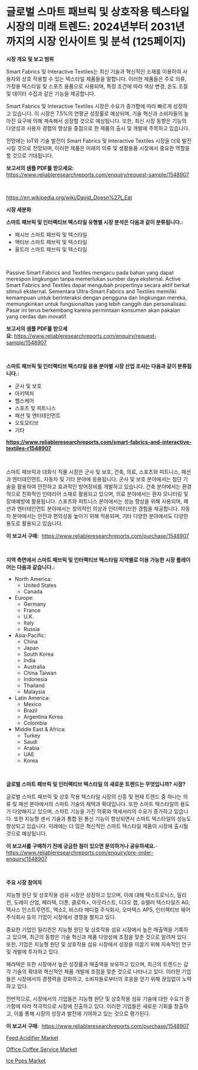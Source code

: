 <p><h1>글로벌 스마트 패브릭 및 상호작용 텍스타일 시장의 미래 트렌드: 2024년부터 2031년까지의 시장 인사이트 및 분석 (125페이지)</h1></p><p><strong>시장 개요 및 보고 범위</strong></p>
<p><p>Smart Fabrics 및 Interactive Textiles는 최신 기술과 혁신적인 소재를 이용하여 사용자와 상호 작용할 수 있는 텍스타일 제품들을 말합니다. 이러한 제품들은 주로 의류, 가정용 텍스타일 및 스포츠 용품으로 사용되며, 특정 조건에 따라 색상 변경, 온도 조절 및 데이터 수집과 같은 기능을 제공합니다.</p><p>Smart Fabrics 및 Interactive Textiles 시장은 수요가 증가함에 따라 빠르게 성장하고 있습니다. 이 시장은 7.5%의 연평균 성장률로 예상되며, 기술 혁신과 소비자들의 높아진 요구에 의해 계속해서 성장할 것으로 예상됩니다. 또한, 최신 시장 동향은 기능의 다양성과 사용자 경험의 향상을 중점으로 한 제품의 출시 및 개발에 주목하고 있습니다.</p><p>전망에는 IoT와 기술 발전이 Smart Fabrics 및 Interactive Textiles 시장을 더욱 발전시킬 것으로 전망되며, 이러한 제품은 미래의 의류 및 생활용품 시장에서 중요한 역할을 할 것으로 기대됩니다.</p></p>
<p><strong>보고서의 샘플 PDF를 받으세요:</strong> <a href="https://www.reliableresearchreports.com/enquiry/request-sample/1548907">https://www.reliableresearchreports.com/enquiry/request-sample/1548907</a></p>
<p>&nbsp;</p>
<p><a href="https://en.wikipedia.org/wiki/David_Doesn%27t_Eat">https://en.wikipedia.org/wiki/David_Doesn%27t_Eat</a></p>
<p><strong>시장 세분화</strong></p>
<p><strong>스마트 패브릭 및 인터랙티브 텍스타일 유형별 시장 분석은 다음과 같이 분류됩니다.:</strong></p>
<p><ul><li>패시브 스마트 패브릭 및 텍스타일</li><li>액티브 스마트 패브릭 및 텍스타일</li><li>울트라 스마트 패브릭 및 텍스타일</li></ul></p>
<p>&nbsp;</p>
<p><p>Passive Smart Fabrics and Textiles mengacu pada bahan yang dapat merespon lingkungan tanpa memerlukan sumber daya eksternal. Active Smart Fabrics and Textiles dapat mengubah propertinya secara aktif berkat stimuli eksternal. Sementara Ultra-Smart Fabrics and Textiles memiliki kemampuan untuk berinteraksi dengan pengguna dan lingkungan mereka, memungkinkan untuk fungsionalitas yang lebih canggih dan personalisasi. Pasar ini terus berkembang karena permintaan konsumen akan pakaian yang cerdas dan inovatif.</p></p>
<p><strong>보고서의 샘플 PDF를 받으세요:</strong>&nbsp;<a href="https://www.reliableresearchreports.com/enquiry/request-sample/1548907">https://www.reliableresearchreports.com/enquiry/request-sample/1548907</a></p>
<p>&nbsp;</p>
<p><strong> 스마트 패브릭 및 인터랙티브 텍스타일 응용 분야별 시장 산업 조사는 다음과 같이 분류됩니다.:</strong></p>
<p><ul><li>군사 및 보호</li><li>아키텍처</li><li>헬스케어</li><li>스포츠 및 피트니스</li><li>패션 및 엔터테인먼트</li><li>오토모티브</li><li>기타</li></ul></p>
<p><strong><a href="https://www.reliableresearchreports.com/smart-fabrics-and-interactive-textiles-r1548907">https://www.reliableresearchreports.com/smart-fabrics-and-interactive-textiles-r1548907</a></strong></p>
<p>&nbsp;</p>
<p><p>스마트 패브릭과 대화식 직물 시장은 군사 및 보호, 건축, 의료, 스포츠와 피트니스, 패션과 엔터테인먼트, 자동차 및 기타 분야에 응용됩니다. 군사 및 보호 분야에서는 첨단 기술을 활용하여 안전하고 효과적인 방어장비를 개발하고 있습니다. 건축 분야에서는 환경적으로 친화적인 인테리어 소재로 활용되고 있으며, 의료 분야에서는 환자 모니터링 및 장애예방에 활용됩니다. 스포츠와 피트니스 분야에서는 성능 향상을 위해 사용되며, 패션과 엔터테인먼트 분야에서는 창의적인 의상과 인터랙티브한 경험을 제공합니다. 자동차 분야에서는 안전과 편의성을 높이기 위해 적용되며, 기타 다양한 분야에서도 다양한 용도로 활용되고 있습니다.</p></p>
<p><strong>이 보고서 구매:</strong>&nbsp; <a href="https://www.reliableresearchreports.com/purchase/1548907">https://www.reliableresearchreports.com/purchase/1548907</a></p>
<p>&nbsp;</p>
<p><strong>지역 측면에서 스마트 패브릭 및 인터랙티브 텍스타일 지역별로 이용 가능한 시장 플레이어는 다음과 같습니다.:</strong></p>
<p><ul>
    <li>
        North America:
        <ul>
            <li>United States</li>
            <li>Canada</li>
        </ul>
    </li>
    <li>
        Europe:
        <ul>
            <li>Germany</li>
            <li>France</li>
            <li>U.K.</li>
            <li>Italy</li>
            <li>Russia</li>
        </ul>
    </li>
    <li>
        Asia-Pacific:
        <ul>
            <li>China</li>
            <li>Japan</li>
            <li>South Korea</li>
            <li>India</li>
            <li>Australia</li>
            <li>China Taiwan</li>
            <li>Indonesia</li>
            <li>Thailand</li>
            <li>Malaysia</li>
        </ul>
    </li>
    <li>
        Latin America:
        <ul>
            <li>Mexico</li>
            <li>Brazil</li>
            <li>Argentina Korea</li>
            <li>Colombia</li>
        </ul>
    </li>
    <li>
        Middle East & Africa:
        <ul>
            <li>Turkey</li>
            <li>Saudi</li>
            <li>Arabia</li>
            <li>UAE</li>
            <li>Korea</li>
        </ul>
    </li>
    </ul></p>
<p>&nbsp;</p>
<p><strong>글로벌 스마트 패브릭 및 인터랙티브 텍스타일 의 새로운 트렌드는 무엇입니까? 시장?</strong></p>
<p><p>글로벌 스마트 패브릭 및 상호 작용 텍스타일 시장의 신흥 및 현재 트렌드 중 하나는 의류 및 패션 분야에서의 스마트 기술의 채택과 확대입니다. 또한 스마트 텍스타일의 용도가 다양해지고 있으며, 스마트 기능을 가진 의류와 액세서리의 수요가 증가하고 있습니다. 또한 지능형 센서 기술과 통합 된 통신 기능이 향상되면서 스마트 텍스타일의 성능도 향상되고 있습니다. 미래에는 더 많은 혁신적인 스마트 텍스타일 제품이 시장에 출시될 것으로 예상됩니다.</p></p>
<p><strong>이 보고서를 구매하기 전에 궁금한 점이 있으면 문의하거나 공유하세요.</strong>- <a href="https://www.reliableresearchreports.com/enquiry/pre-order-enquiry/1548907">https://www.reliableresearchreports.com/enquiry/pre-order-enquiry/1548907</a></p>
<p>&nbsp;</p>
<p><strong>주요 시장 참여자</strong></p>
<p><p>지능형 원단 및 상호작용 섬유 시장은 성장하고 있으며, 이에 대해 텍스트로닉스, 밀리컨, 도레이 산업, 페라텍, 더폰, 클로락+, 아웃라스트, 디3오 랩, 슈렐러 텍스타일즈 AG, 텍사스 인스트루먼트, 엑소2, 비스타 메디컬 주식회사, 오마텍스 APS, 인터랙티브 웨어 주식회사 등의 기업이 시장에서 경쟁을 펼치고 있다.</p><p>중요한 기업인 밀리컨은 지능형 원단 및 상호작용 섬유 시장에서 높은 매출액을 기록하고 있으며, 최근의 동향은 기술 혁신과 제품 다양성에 초점을 맞춘 것으로 알려져 있다. 또한, 기업은 지능형 원단 및 상호작용 섬유 시장에서 성장을 이끌기 위해 지속적인 연구 및 개발에 투자하고 있다.</p><p>페라텍은 또한 시장에서 높은 성장률과 매출액을 보유하고 있으며, 최근의 트렌드는 감각 기술의 확대와 혁신적인 제품 개발에 초점을 맞춘 것으로 나타나고 있다. 이러한 기업들은 시장에서의 경쟁력을 강화하고, 소비자들로부터의 호응을 얻기 위해 끊임없이 노력하고 있다.</p><p>전반적으로, 시장에서의 기업들은 지능형 원단 및 상호작용 섬유 기술에 대한 수요가 증가함에 따라 적극적으로 시장에 진출하고 있다. 이러한 기업들은 새로운 기회를 창출하고, 이를 통해 시장의 성장과 발전에 기여하고 있는 것으로 평가된다.</p></p>
<p><strong>이 보고서 구매:</strong>&nbsp;&nbsp;<a href="https://www.reliableresearchreports.com/purchase/1548907">https://www.reliableresearchreports.com/purchase/1548907</a></p>
<p><p><a href="https://github.com/abigailsutherland7889/Market-Research-Report-List-1/blob/main/feed-acidifier-market.md">Feed Acidifier Market</a></p><p><a href="https://github.com/michealerrygz/Market-Research-Report-List-1/blob/main/office-coffee-service-market.md">Office Coffee Service Market</a></p><p><a href="https://github.com/brittnycachero596/Market-Research-Report-List-1/blob/main/ice-pops-market.md">Ice Pops Market</a></p></p>